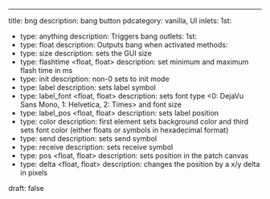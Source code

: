 ---
title: bng
description: bang button
pdcategory: vanilla, UI
inlets:
  1st:
  - type: anything
    description: Triggers bang
outlets:
  1st:
  - type: float
    description: Outputs bang when activated
methods:
- type: size <float>
  description: sets the GUI size
- type: flashtime <float, float>
  description: set minimum and maximum flash time in ms
- type: init <float>
  description: non-0 sets to init mode
- type: label <symbol>
  description: sets label symbol
- type: label_font <float, float>
  description: sets font type <0: DejaVu Sans Mono, 1: Helvetica, 2: Times> and font size
- type: label_pos <float, float>
  description: sets label position
- type: color <list>
  description: first element sets background color and third sets font color (either floats or symbols in hexadecimal format)
- type: send <symbol>
  description: sets send symbol
- type: receive <symbol>
  description: sets receive symbol
- type: pos <float, float>
  description: sets position in the patch canvas
- type: delta <float, float>
  description: changes the position by a x/y delta in pixels

draft: false
